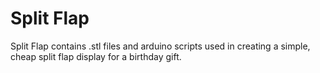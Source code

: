 # Split Flap
Split Flap contains .stl files and arduino scripts used in creating a simple, cheap split flap display for a birthday gift.
